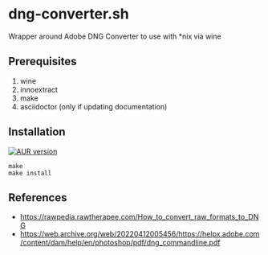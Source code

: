 # dng-converter.sh

Wrapper around Adobe DNG Converter to use with *nix via wine

## Prerequisites

1. wine
2. innoextract
3. make
4. asciidoctor (only if updating documentation)

## Installation

[![AUR version](https://img.shields.io/aur/version/dng?style=flat-square)](https://aur.archlinux.org/packages/dng)


```shell
make
make install
```

## References

- https://rawpedia.rawtherapee.com/How_to_convert_raw_formats_to_DNG
- https://web.archive.org/web/20220412005456/https://helpx.adobe.com/content/dam/help/en/photoshop/pdf/dng_commandline.pdf
